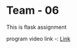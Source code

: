 # Team - 06

This is flask assignment

program video link -: [Link](https://drive.google.com/file/d/1IL_yRdfzzCKAxsFPJHdVUVU18Cf1uw65/view?usp=sharing)